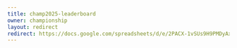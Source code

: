 ```yaml
---
title: champ2025-leaderboard
owner: championship
layout: redirect
redirect: https://docs.google.com/spreadsheets/d/e/2PACX-1vSUs9H9PMDyAxSCl7vz1y2r-gxcV_a2ZGNvl5zRTWn-wbaXcSdCK5oDad_5UjGeqXhSNUYHrz9krl7_/pubhtml?gid=1623703389&single=true
---
```

